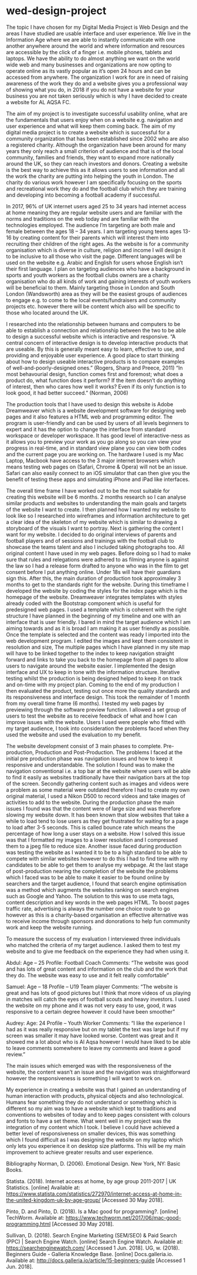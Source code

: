 # wed-design-project

The topic I have chosen for my Digital Media Project is Web Design and the areas I have studied are usable interface and user experience. We live in the Information Age where we are able to instantly communicate with one another anywhere around the world and where information and resources are accessible by the click of a finger i.e. mobile phones, tablets and laptops. We have the ability to do almost anything we want on the world wide web and many businesses and organizations are now opting to operate online as its vastly popular as it’s open 24 hours and can be accessed from anywhere. 
The organization I work for are in need of raising awareness of the work they do and a website gives you a professional way of showing what you do, in 2018 if you do not have a website for your business you are not taken seriously which is why I have decided to create a website for AL AQSA FC.

The aim of my project is to investigate successful usability online, what are the fundamentals that users enjoy when on a website e.g. navigation and user experience and what will keep them coming back. The aim of my digital media project is to create a website which is successful for a community organization that has been established since 2002 who are also a registered charity. Although the organization have been around for many years they only reach a small criterion of audience and that is of the local community, families and friends, they want to expand more nationally around the UK, so they can reach investors and donors. Creating a website is the best way to achieve this as it allows users to see information and all the work the charity are putting into helping the youth in London.
The charity do various work however I am specifically focusing on the sports and recreational work they do and the football club which they are training and developing into becoming a football academy if successful. 


In 2017, 96% of UK internet users aged 25 to 34 years had internet access at home meaning they are regular website users and are familiar with the norms and traditions on the web today and are familiar with the technologies employed.
The audience I’m targeting are both male and female between the ages 18 – 34 years. I am targeting young teens ages 13-16 by creating content for their parents which will interest them into recruiting their children of the right ages. As the website is for a community organisation which is diverse in culture, religion and income I will design it to be inclusive to all those who visit the page. Different languages will be used on the website e.g. Arabic and English for users whose English isn’t their first language.
I plan on targeting audiences who have a background in sports and youth workers as the football clubs owners are a charity organisation who do all kinds of work and gaining interests of youth workers will be beneficial to them. Mainly targeting those in London and South London (Wandsworth) area as they will be the easiest groups of audiences to engage e.g. to come to the local events/fundraisers and community projects etc. however there will be content which also will be specific to those who located around the UK. 

I researched into the relationship between humans and computers to be able to establish a connection and relationship between the two to be able to design a successful website which is interactive and responsive. 
“A central concern of interactive design is to develop interactive products that are useable. By this is generally meant easy to learn, effective to use, and providing and enjoyable user experience. A good place to start thinking about how to design useable interactive products is to compare examples of well-and-poorly-designed ones.” (Rogers, Sharp and Preece, 2011)
“In most behavourial design, function comes first and foremost; what does a product do, what function does it perform? If the item doesn’t do anything of interest, then who cares how well it works? Even if its only function is to look good, it had better succeed.” (Norman, 2006)


The production tools that I have used to design this website is Adobe Dreamweaver which is a website development software for designing web pages and it also features a HTML web and programming editor.  The program is user-friendly and can be used by users of all levels beginners to expert and it has the option to change the interface from standard workspace or developer workspace. 
It has good level of interactive-ness as it allows you to preview your work as you go along so you can view your progress in real-time, and in standard view plane you can view both codes and the current page you are working on.
The hardware I used is my Mac Laptop, Macbook have access to the 3 major internet browsers which means testing web pages on (Safari, Chrome & Opera) will not be an issue.  Safari can also easily connect to an iOS simulator that can then give you the benefit of testing these apps and simulating iPhone and iPad like interfaces.


The overall time frame I have worked out to be the most suitable for creating this website will be 6 months. 2 months research so I can analyse similar products and websites to understanding the main goals and targets of the website I want to create. I then planned how I wanted my website to look like so I researched into wireframes and information architecture to get a clear idea of the skeleton of my website which is similar to drawing a storyboard of the visuals I want to portray. Next is gathering the content I want for my website. I decided to do original interviews of parents and football players and of sessions and trainings with the football club to showcase the teams talent and also I included taking photographs too. All original content I have used in my web pages. Before doing so I had to make sure that rules and relegations were adhered to as filming anyone is against the law so I had a release form drafted to anyone who was in the film to get consent before I put anything online. Under 18s will have their guardians sign this.
After this, the main duration of production took approximaley 3 months to get to the standards right for the website. During this timeframe I developed the website by coding the styles for the index page which is the homepage of the website. Dreamweaver integrates templates with styles already coded with the Bootstrap component which is useful for predesigned web pages. I used a template which is coherent with the right structure I have planned in the beginning of my timeline and one with an interface that is user friendly. I bared in mind the target audience which I am aiming towards and as it is broad I am making it as user friendly as possible. Once the template is selected and the content was ready I imported into the web development program. 
I edited the images and kept them consistent in resolution and size, The multiple pages which I have planned in my site map will have to be linked together to the index to keep navigation straight forward and links to take you back to the homepage from all pages to allow users to navigate around the website easier. I implemented the design interface and UX to keep in tone with the information structure. Iterative testing whilst the production is being designed helped to keep it on track and on-time with my project plan.
Coming to the end of my production I then evaluated the product, testing out once more the quality standards and its responsiveness and interface design. This took the remainder of 1 month from my overall time frame (6 months). I tested my web pages by previewing through the software preview function. I allowed a set group of users to test the website as to receive feedback of what and how I can improve issues with the website. Users I used were people who fitted with my target audience, I took into consideration the problems faced when they used the website and used the evaluation to my benefit. 


The website development consist of 3 main phases to complete. Pre-production, Production and Post-Production. The problems I faced at the initial pre production phase was navigation issues and how to keep it responsive and understandable. The solution I found was to make the navigation conventional i.e. a top bar at the website where users will be able to find it easily as websites traditionally have their navigation bars at the top of the screen. Secondly gathering content such as images and videos were a problem as some material were outdated therefore I had to create my own original material, I used a Nikon D500 to record videos and take images of activities to add to the website.
During the production phase the main issues I found was that the content were of large size and was therefore slowing my website down. It has been known that slow websites that take a while to load tend to lose users as they get frustrated for waiting for a page to load after 3-5 seconds. This is called bounce rate which means the percentage of how long a user stays on a website. How I solved this issue was that I formatted my images to a lower resolution and I compressed them to a jpeg file to reduce size. Another issue faced during production was testing the website as I wanted it to be to a high standard to be able to compete with similar websites however to do this I had to find time with my candidates to be able to get them to analyse my webpage.
At the last stage of post-production nearing the completion of the website the problems which I faced was to be able to make it easier to be found online by searchers and the target audience, I found that search engine optimisation was a method which augments the websites ranking on search engines such as Google and Yahoo. The solution to this was to use meta tags, content description and key words in the web pages HTML.
To boost pages traffic rate, advertising is always the number one choice route to go however as this is a charity-based organisation an effective alternative was to receive income through sponsors and donorations to help fun community work and keep the website running.


To measure the success of my evaluation I interviewed three individuals who matched the criteria of my target audience. I asked them to test my website and to give me feedback on the experience they had when using it.

Abdul:
Age – 25
Profile: Football Coach 
Comments: “The website was good and has lots of great content and information on the club and the work that they do. The website was easy to use and it felt really comfortable”

Samuel:
Age – 18 
Profile – U19 Team player
Comments: “The website is great and has lots of good pictures but I think that more videos of us playing in matches will catch the eyes of football scouts and heavy investors. I used the website on my phone and it was not very easy to use, good, it was responsive to a certain degree however it could have been smoother”

Audrey:
Age: 24
Profile – Youth Worker
Comments: “I like the experience I had as it was really responsive but on my tablet the text was large but if my screen was smaller it may have looked worse. Content was great and it showed me a lot about who is Al Aqsa however I would have liked to be able to leave comments somewhere to leave my comments and leave a good review.”

The main issues which emerged was with the responsiveness of the website, the content wasn’t an issue and the navigation was straightforward however the responsiveness is something I will want to work on. 

My experience in creating a website was that I gained an understanding of human interaction with products, physical objects and also technological. Humans fear something they do not understand or something which is different so my aim was to have a website which kept to traditions and conventions to websites of today and to keep pages consistent with colours and fonts to have a set theme.
What went well in my project was the integration of my content which I took. I believe I could have achieved a better level of responsiveness on smaller devices, this was something which I found difficult as I was designing the website on my laptop which only lets you experience it on desktop size platforms. This will be my main improvement to achieve greater results and user experience.

 
Bibliography
Norman, D. (2006). Emotional Design. New York, NY: Basic Books.

Statista. (2018). Internet access at home, by age group 2011-2017 | UK Statistics. [online] Available at: https://www.statista.com/statistics/272970/internet-access-at-home-in-the-united-kingdom-uk-by-age-group/ [Accessed 30 May 2018].

Pinto, D. and Pinto, D. (2018). Is a Mac good for programming?. [online] TechWorm. Available at: https://www.techworm.net/2017/06/mac-good-programming.html [Accessed 30 May 2018].

Sullivan, D. (2018). Search Engine Marketing (SEM/SEO) & Paid Search (PPC) | Search Engine Watch. [online] Search Engine Watch. Available at: https://searchenginewatch.com/ [Accessed 1 Jun. 2018].
UG, w. (2018). Beginners Guide - Galleria Knowledge Base. [online] Docs.galleria.io. Available at: http://docs.galleria.io/article/15-beginners-guide [Accessed 1 Jun. 2018].
